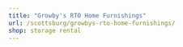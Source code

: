 ```yaml
---
title: "Growby's RTO Home Furnishings"
url: /scottsburg/growbys-rto-home-furnishings/
shop: storage rental
---
```

